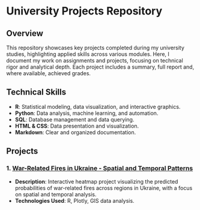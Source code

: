 # University Projects Repository

## Overview

This repository showcases key projects completed during my university studies, highlighting applied skills across various modules. Here, I document my work on assignments and projects, focusing on technical rigor and analytical depth. Each project includes a summary, full report and, where available, achieved grades.

## Technical Skills

- **R**: Statistical modeling, data visualization, and interactive graphics.
- **Python**: Data analysis, machine learning, and automation.
- **SQL**: Database management and data querying.
- **HTML & CSS**: Data presentation and visualization.
- **Markdown**: Clear and organized documentation.

## Projects

### 1. [War-Related Fires in Ukraine - Spatial and Temporal Patterns](https://KetchupJL.github.io/university-projects/tree/main/Ukraine%20War-Fire%20Project)
   - **Description**: Interactive heatmap project visualizing the predicted probabilities of war-related fires across regions in Ukraine, with a focus on spatial and temporal analysis.
   - **Technologies Used**: R, Plotly, GIS data analysis.
